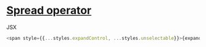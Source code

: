 # [Spread operator](https://developer.mozilla.org/en-US/docs/Web/JavaScript/Reference/Operators/Spread_operator)

JSX
```js
<span style={{...styles.expandControl, ...styles.unselectable}}>{expandGlyph}</span>
```
